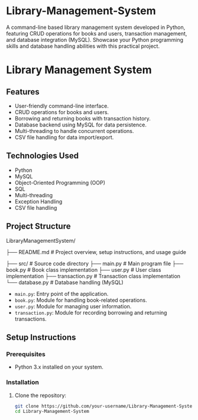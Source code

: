 # Library-Management-System
A command-line based library management system developed in Python, featuring CRUD operations for books and users, transaction management, and database integration (MySQL).  Showcase your Python programming skills and database handling abilities with this practical project.
# Library Management System


## Features

- User-friendly command-line interface.
- CRUD operations for books and users.
- Borrowing and returning books with transaction history.
- Database backend using MySQL for data persistence.
- Multi-threading to handle concurrent operations.
- CSV file handling for data import/export.

## Technologies Used

- Python
- MySQL
- Object-Oriented Programming (OOP)
- SQL
- Multi-threading
- Exception Handling
- CSV file handling

## Project Structure

LibraryManagementSystem/

├── README.md # Project overview, setup instructions, and usage guide

├── src/ # Source code directory
  ├── main.py # Main program file
  ├── book.py # Book class implementation
  ├── user.py # User class implementation
  ├── transaction.py # Transaction class implementation
  └── database.py # Database handling (MySQL)


- `main.py`: Entry point of the application.
- `book.py`: Module for handling book-related operations.
- `user.py`: Module for managing user information.
- `transaction.py`: Module for recording borrowing and returning transactions.

## Setup Instructions

### Prerequisites

- Python 3.x installed on your system.

### Installation

1. Clone the repository:
   ```bash
   git clone https://github.com/your-username/Library-Management-System.git
   cd Library-Management-System



